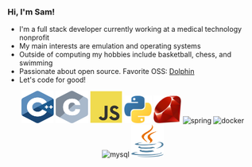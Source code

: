 ### Hi, I'm Sam!

- I'm a full stack developer currently working at a medical technology nonprofit
- My main interests are emulation and operating systems
- Outside of computing my hobbies include basketball, chess, and swimming
- Passionate about open source. Favorite OSS: [Dolphin](https://github.com/dolphin-emu/dolphin)
- Let's code for good!

<p align="center">
    <img src="img/cpp.svg" alt="c++" width="65" height="65"/>
    <img src="img/c.svg" alt="c" width="65" height="65"/>
    <img src="img/javascript.svg" alt="javascript" width="65" height="65"/> 
    <img src="img/python.svg" alt="python" width="55" height="55"/>
    <img src="img/ruby.svg" alt="ruby" width="55" height="55"/>
    <img src="https://www.vectorlogo.zone/logos/reactjs/reactjs-icon.svg" alt="spring" width="55" height="55"/>
    <img src="https://www.vectorlogo.zone/logos/docker/docker-official.svg" alt="docker" width="60" height="50"/>
    <img src="https://www.vectorlogo.zone/logos/postgresql/postgresql-icon.svg" alt="mysql" width="45" height="55"/>
    <img src="img/java.svg" alt="java" width="65" height="65"/> 
</p>
